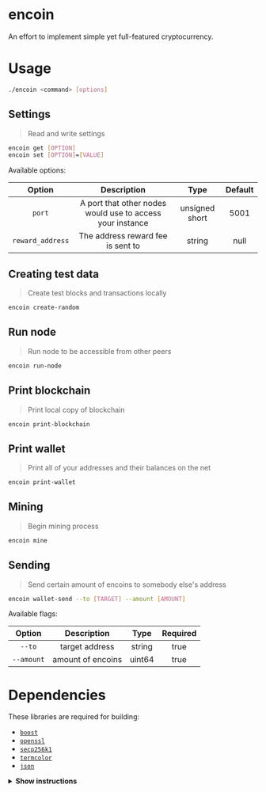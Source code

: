 # encoin

An effort to implement simple yet full-featured cryptocurrency.



# Usage

```bash
./encoin <command> [options]
```



## Settings

> Read and write settings

```bash
encoin get [OPTION]
encoin set [OPTION]=[VALUE]
```

Available options:

Option| Description| Type| Default
:-----:|:-----:|:-----:|:-----:
`port`|A port that other nodes would use to access your instance|unsigned short|5001
`reward_address`|The address reward fee is sent to|string|null


## Creating test data

> Create test blocks and transactions locally

```bash
encoin create-random
```


## Run node

> Run node to be accessible from other peers

```bash
encoin run-node
```


## Print blockchain

> Print local copy of blockchain

```bash
encoin print-blockchain
```


## Print wallet

> Print all of your addresses and their balances on the net

```bash
encoin print-wallet
```


## Mining

> Begin mining process

```bash
encoin mine
```

## Sending

> Send certain amount of encoins to somebody else's address

```bash
encoin wallet-send --to [TARGET] --amount [AMOUNT] 
```

Available flags:

Option| Description| Type| Required
:-----:|:-----:|:-----:|:-----:
`--to`|target address|string|true
`--amount`|amount of encoins|uint64|true



# Dependencies

These libraries are required for building:

* [`boost`](https://www.boost.org/users/download/)
* [`openssl`](https://github.com/openssl/openssl#build-and-install)
* [`secp256k1`](https://github.com/bitcoin-core/secp256k1#build-steps)
* [`termcolor`](https://github.com/ikalnytskyi/termcolor#installation)
* [`json`](https://github.com/nlohmann/json#package-managers)

<details><summary><b>Show instructions</b></summary>

1. Install boost, openssl and other dependencies:

    On macOS:
    ```sh
    $ brew install cmake autoconf automake libtool boost libssl-dev
    ```
    On Ubuntu:
    ```sh
    $ sudo apt install cmake autoconf automake libtool libboost-all-dev
    ```

2. Compile and install [`secp256k1`](https://github.com/bitcoin-core/secp256k1#build-steps) library
3. Install header-only json and [`json`](https://github.com/nlohmann/json#package-managers) and [`termcolor`](https://github.com/ikalnytskyi/termcolor#installation) libraries to `/usr/local/include/`
    
</details>
